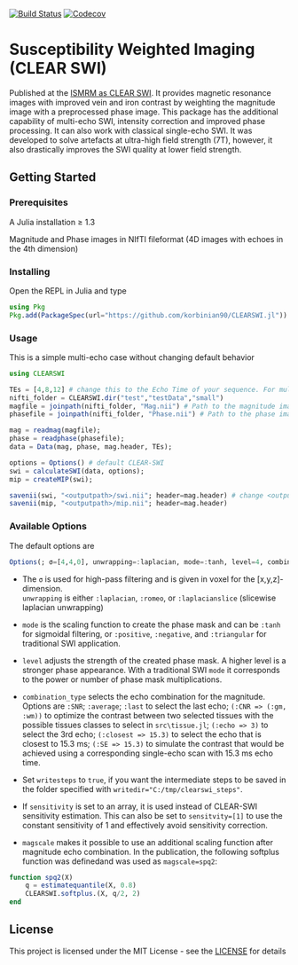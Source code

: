 [![Build Status](https://ci.appveyor.com/api/projects/status/github/korbinian90/CLEARSWI.jl?svg=true)](https://ci.appveyor.com/project/korbinian90/CLEARSWI-jl)
[![Codecov](https://codecov.io/gh/korbinian90/CLEARSWI.jl/branch/master/graph/badge.svg)](https://codecov.io/gh/korbinian90/CLEARSWI.jl)

# Susceptibility Weighted Imaging (CLEAR SWI)
Published at the [ISMRM as CLEAR SWI](https://index.mirasmart.com/ISMRM2020/PDFfiles/3201.html). It provides magnetic resonance images with improved vein and iron contrast by weighting the magnitude image with a preprocessed phase image. This package has the additional capability of multi-echo SWI, intensity correction and improved phase processing. It can also work with classical single-echo SWI. It was developed to solve artefacts at ultra-high field strength (7T), however, it also drastically improves the SWI quality at lower field strength.

## Getting Started

### Prerequisites
A Julia installation ≥ 1.3

Magnitude and Phase images in NIfTI fileformat (4D images with echoes in the 4th dimension)

### Installing
Open the REPL in Julia and type

```julia
using Pkg
Pkg.add(PackageSpec(url="https://github.com/korbinian90/CLEARSWI.jl"))
```

### Usage
This is a simple multi-echo case without changing default behavior
```julia
using CLEARSWI

TEs = [4,8,12] # change this to the Echo Time of your sequence. For multi-echoes, set a list of TE values, else set a list with a single TE value.
nifti_folder = CLEARSWI.dir("test","testData","small")
magfile = joinpath(nifti_folder, "Mag.nii") # Path to the magnitude image in nifti format, must be .nii or .hdr
phasefile = joinpath(nifti_folder, "Phase.nii") # Path to the phase image

mag = readmag(magfile);
phase = readphase(phasefile);
data = Data(mag, phase, mag.header, TEs);

options = Options() # default CLEAR-SWI
swi = calculateSWI(data, options);
mip = createMIP(swi);

savenii(swi, "<outputpath>/swi.nii"; header=mag.header) # change <outputpath> with the path where you want to save the reconstructed SWI
savenii(mip, "<outputpath>/mip.nii"; header=mag.header)
```

### Available Options
The default options are
```julia
Options(; σ=[4,4,0], unwrapping=:laplacian, mode=:tanh, level=4, combination_type=:SNR, sensitivity=nothing, writedir=nothing, writesteps=false, magscale=identity)
```
* The `σ` is used for high-pass filtering and is given in voxel for the [x,y,z]-dimension.  
`unwrapping` is either `:laplacian`, `:romeo`, or `:laplacianslice` (slicewise laplacian unwrapping)

* `mode` is the scaling function to create the phase mask and can be `:tanh` for sigmoidal filtering, or `:positive`, `:negative`, and `:triangular` for traditional SWI application.

* `level` adjusts the strength of the created phase mask. A higher level is a stronger phase appearance. With a traditional SWI `mode` it corresponds to the power or number of phase mask multiplications.

* `combination_type` selects the echo combination for the magnitude. Options are `:SNR`; `:average`; `:last` to select the last echo; `(:CNR => (:gm, :wm))` to optimize the contrast between two selected tissues with the possible tissues classes to select in `src\tissue.jl`; `(:echo => 3)` to select the 3rd echo; `(:closest => 15.3)` to select the echo that is closest to 15.3 ms; `(:SE => 15.3)` to simulate the contrast that would be achieved using a corresponding single-echo scan with 15.3 ms echo time.

* Set `writesteps` to `true`, if you want the intermediate steps to be saved in the folder specified with `writedir="C:/tmp/clearswi_steps"`.

* If `sensitivity` is set to an array, it is used instead of CLEAR-SWI sensitivity estimation. This can also be set to `sensitvity=[1]` to use the constant sensitivity of 1 and effectively avoid sensitivity correction.

* `magscale` makes it possible to use an additional scaling function after magnitude echo combination. In the publication, the following softplus function was definedand was used as `magscale=spq2`:
```julia
function spq2(X)
    q = estimatequantile(X, 0.8)
    CLEARSWI.softplus.(X, q/2, 2)
end
```

## License
This project is licensed under the MIT License - see the [LICENSE](https://github.com/korbinian90/CLEARSWI.jl/blob/master/LICENSE) for details
